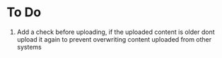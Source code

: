 # To Do

1. Add a check before uploading, if the uploaded content is older dont upload it again to prevent overwriting content uploaded from other systems
